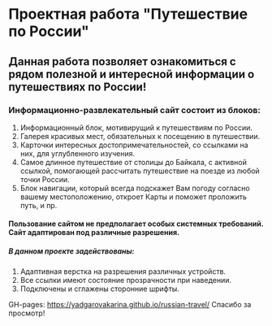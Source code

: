# Проектная работа "Путешествие по России"

## Данная работа позволяет ознакомиться с рядом полезной и интересной информации о путешествиях по России!

### Информационно-развлекательный сайт состоит из блоков:
1. Информационный блок, мотивирущий к путешествиям по России.
2. Галерея красивых мест, обязательных к посещению в путешествии.
3. Карточки интересных достопримечательностей, со ссылками на них, для углубленного изучения.
4. Самое длинное путешествие от столицы до Байкала, с активной ссылкой, помогающей рассчитать путешествие на поезде из любой точки России.
5. Блок навигации, который всегда подскажет Вам погоду согласно вашему местоположению, откроет Карты и поможет проложить путь, и пр.

#### Пользование сайтом не предполагает особых системных требований. Сайт адаптирован под различные разрешения.

##### В данном проекте задействованы:
1. Адаптивная верстка на разрешения различных устройств.
2. Все ссылки имеют состояние прозрачности при наведении.
3. Подключены и сглажены сторонние шрифты.

GH-pages: https://yadgarovakarina.github.io/russian-travel/
Спасибо за просмотр!